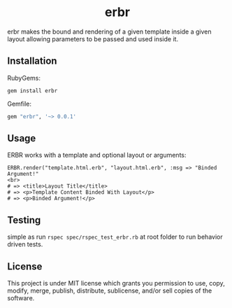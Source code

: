 # <div align="center"> erbr </div>
erbr makes the bound and rendering of a given template inside a given layout allowing parameters to be passed and used inside it.

## Installation
RubyGems:
```
gem install erbr
```
Gemfile: 
```sh
gem "erbr", '~> 0.0.1'
```

## Usage
ERBR works with a template and optional layout or arguments:
<br>
```
ERBR.render("template.html.erb", "layout.html.erb", :msg => "Binded Argument!"
<br>
# => <title>Layout Title</title>
# => <p>Template Content Binded With Layout</p>
# => <p>Binded Argument!</p>
```
<div align="center">

</div>

## Testing
simple as run ```rspec spec/rspec_test_erbr.rb``` at root folder to run behavior driven tests.
<br>

## License
This project is under MIT license which grants you permission to use, copy, modify, merge, publish, distribute, sublicense, and/or sell copies of the software.
